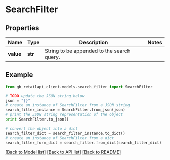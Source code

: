 # SearchFilter


## Properties
Name | Type | Description | Notes
------------ | ------------- | ------------- | -------------
**value** | **str** | String to be appended to the search query. | 

## Example

```python
from gb_retailapi_client.models.search_filter import SearchFilter

# TODO update the JSON string below
json = "{}"
# create an instance of SearchFilter from a JSON string
search_filter_instance = SearchFilter.from_json(json)
# print the JSON string representation of the object
print SearchFilter.to_json()

# convert the object into a dict
search_filter_dict = search_filter_instance.to_dict()
# create an instance of SearchFilter from a dict
search_filter_form_dict = search_filter.from_dict(search_filter_dict)
```
[[Back to Model list]](../README.md#documentation-for-models) [[Back to API list]](../README.md#documentation-for-api-endpoints) [[Back to README]](../README.md)


